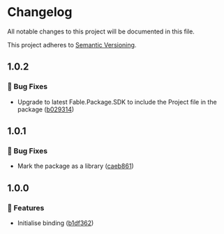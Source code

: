 # Changelog

All notable changes to this project will be documented in this file.

This project adheres to [Semantic Versioning](https://semver.org/spec/v2.0.0.html).

<!-- EasyBuild: START -->
<!-- last_commit_released: b029314335c513467255deac2f2b12cafb9baa8e -->
<!-- EasyBuild: END -->

## 1.0.2

### 🐞 Bug Fixes

- Upgrade to latest Fable.Package.SDK to include the Project file in the package ([b029314](https://github.com/easybuild-org/EasyBuild.FileSystemProvider/commit/b029314335c513467255deac2f2b12cafb9baa8e))

## 1.0.1

### 🐞 Bug Fixes

- Mark the package as a library ([caeb861](https://github.com/easybuild-org/EasyBuild.FileSystemProvider/commit/caeb861ad0d27d1d325e5a31cebf7843c4d09da6))

## 1.0.0

### 🚀 Features

- Initialise binding ([b1df362](https://github.com/easybuild-org/EasyBuild.FileSystemProvider/commit/b1df3624b9b74f40672ba3406f8d0db6ffa3626e))

